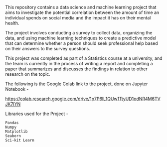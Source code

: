 This repository contains a data science and machine learning project that aims to investigate the potential correlation between the amount of time an individual spends on social media and the impact it has on their mental health.

The project involves conducting a survey to collect data, organizing the data, and using machine learning techniques to create a predictive model that can determine whether a person should seek professional help based on their answers to the survey questions.

This project was completed as part of a Statistics course at a university, and the team is currently in the process of writing a report and completing a paper that summarizes and discusses the findings in relation to other research on the topic.

The following is the Google Colab link to the project, done on Jupyter Notebook -

https://colab.research.google.com/drive/1p7P6lL1QUw1TtyUD1odNR4M6TVJK7IYN

Libraries used for the Project -

    Pandas
    Numpy
    Matplotlib
    Seaborn
    Sci-kit Learn

